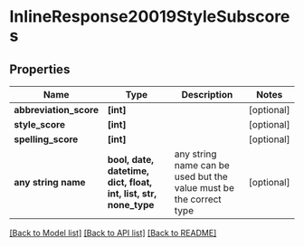 # InlineResponse20019StyleSubscores


## Properties
Name | Type | Description | Notes
------------ | ------------- | ------------- | -------------
**abbreviation_score** | **[int]** |  | [optional] 
**style_score** | **[int]** |  | [optional] 
**spelling_score** | **[int]** |  | [optional] 
**any string name** | **bool, date, datetime, dict, float, int, list, str, none_type** | any string name can be used but the value must be the correct type | [optional]

[[Back to Model list]](../README.md#documentation-for-models) [[Back to API list]](../README.md#documentation-for-api-endpoints) [[Back to README]](../README.md)


